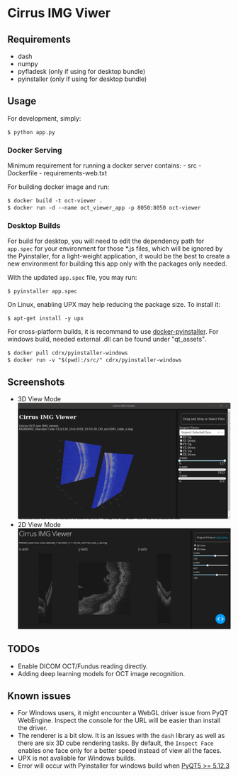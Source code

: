 # Cirrus IMG Viwer

## Requirements
- dash
- numpy
- pyfladesk (only if using for desktop bundle)
- pyinstaller (only if using for desktop bundle)

## Usage
For development, simply:
```
$ python app.py
```

### Docker Serving
Minimum requirement for running a docker server contains:
    - src
    - Dockerfile
    - requirements-web.txt

For building docker image and run:
```
$ docker build -t oct-viewer .
$ docker run -d --name oct_viewer_app -p 8050:8050 oct-viewer
```

### Desktop Builds
For build for desktop, you will need to edit the dependency path for ```app.spec``` for your environment for those *.js files, which will be ignored by the Pyinstaller, for a light-weight application, it would be the best to create a new environment for building this app only with the packages only needed.

With the updated ```app.spec``` file, you may run:
```
$ pyinstaller app.spec
```

On Linux, enabling UPX may help reducing the package size. To install it:
```
$ apt-get install -y upx
```

For cross-platform builds, it is recommand to use [docker-pyinstaller](https://github.com/cdrx/docker-pyinstaller). For windows build, needed external .dll can be found under "qt_assets".
```
$ docker pull cdrx/pyinstaller-windows
$ docker run -v "$(pwd):/src/" cdrx/pyinstaller-windows
```

## Screenshots
- 3D View Mode
![screenshot-3d](./misc/sc.png)
- 2D View Mode
![screenshot-2d](./misc/sc2.png)

## TODOs
- Enable DICOM OCT/Fundus reading directly.
- Adding deep learning models for OCT image recognition.

## Known issues
- For Windows users, it might encounter a WebGL driver issue from PyQT WebEngine. Inspect the console for the URL will be easier than install the driver.
- The renderer is a bit slow. It is an issues with the ```dash``` library as well as there are six 3D cube rendering tasks. By default, the ```Inspect Face``` enables one face only for a better speed instead of view all the faces.
- UPX is not avaliable for Windows builds.
- Error will occur with Pyinstaller for windows build when [PyQT5 >= 5.12.3](https://github.com/pyinstaller/pyinstaller/issues/4293)
